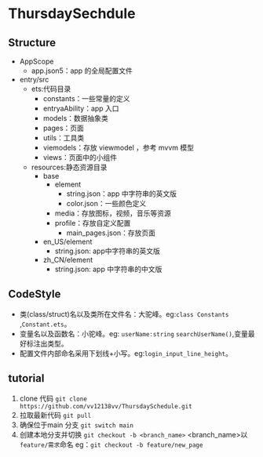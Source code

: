 
# ThursdaySechdule


## Structure
- AppScope
    - app.json5：app 的全局配置文件
- entry/src
    - ets:代码目录
        - constants：一些常量的定义
        - entryaAbility：app 入口
        - models：数据抽象类
        - pages：页面
        - utils：工具类
        - viemodels：存放 viewmodel ，参考 mvvm 模型
        - views：页面中的小组件
    - resources:静态资源目录
        - base
            - element
                - string.json：app 中字符串的英文版
                - color.json：一些颜色定义
            - media：存放图标，视频，音乐等资源
            - profile：存放自定义配置
                - main_pages.json：存放页面
        - en_US/element
            - string.json: app中字符串的英文版
        - zh_CN/element
            - string.json: app 中字符串的中文版

## CodeStyle
- 类(class/struct)名以及类所在文件名：大驼峰。eg:`class Constants` ,`Constant.ets`。
- 变量名以及函数名：小驼峰。eg: `userName:string` `searchUserName()`,变量最好标注出类型。
- 配置文件内部命名采用下划线+小写。eg:`login_input_line_height`。

## tutorial
1. clone 代码
`git clone https://github.com/vv12138vv/ThursdaySchedule.git`
2. 拉取最新代码
`git pull`
3. 确保位于main 分支 
`git switch main`
4. 创建本地分支并切换
`git checkout -b <branch_name>`
<branch_name>以 `feature/需求`命名
eg：`git checkout -b feature/new_page`
